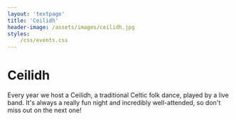 ```yaml
---
layout: 'textpage'
title: 'Ceilidh'
header-image: /assets/images/ceilidh.jpg
styles:
    /css/events.css
---
```

# Ceilidh

Every year we host a Ceilidh, a traditional Celtic folk dance, played by a live band. It's always a
really fun night and incredibly well-attended, so don't miss out on the next one!
